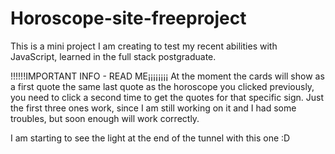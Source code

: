 # Horoscope-site-freeproject
This is a mini project I am creating to test my recent abilities with JavaScript, learned in the full stack postgraduate.

!!!!!!IMPORTANT INFO - READ ME¡¡¡¡¡¡¡¡
At the moment the cards will show as a first quote the same last quote as the horoscope you clicked previously, you need to click a second time to get the quotes for that specific sign. Just the first three ones work, since I am still working on it and I had some troubles, but soon enough will work correctly.

I am starting to see the light at the end of the tunnel with this one :D 
